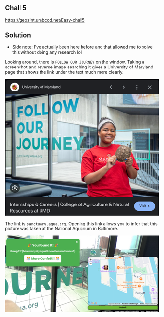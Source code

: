 ## Chall 5

https://geosint.umbccd.net/Easy-chall5

## Solution

* Side note: I've actually been here before and that allowed me to solve this without doing any research lol

Looking around, there is `FOLLOW OUR JOURNEY` on the window. Taking a screenshot and reverse image searching it gives a University of Maryland page that shows the link under the text much more clearly. 

![UMD Page](https://github.com/aqxq/CTF-Writeups/blob/main/DawgCTF/OSINT/GEOSINT/Chall%205/umd.png)


The link is `sanctuary.aqua.org`. Opening this link allows you to infer that this picture was taken at the National Aquarium in Baltimore.

![flag](https://github.com/aqxq/CTF-Writeups/blob/main/DawgCTF/OSINT/GEOSINT/Chall%205/chall5.png)
